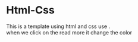 # Html-Css
This is a template  using html and css use .<br>
when we click on the read more it change the color
